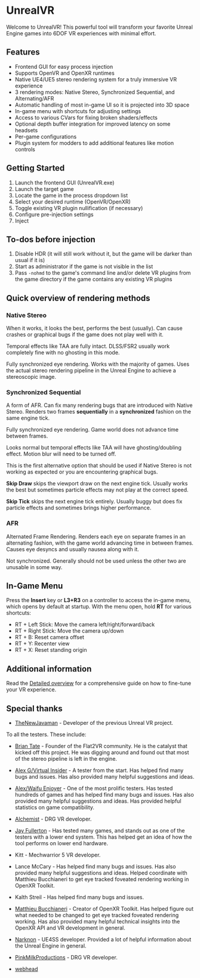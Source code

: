 # UnrealVR

Welcome to UnrealVR! This powerful tool will transform your favorite Unreal Engine games into 6DOF VR experiences with minimal effort.

## Features

- Frontend GUI for easy process injection
- Supports OpenVR and OpenXR runtimes
- Native UE4/UE5 stereo rendering system for a truly immersive VR experience
- 3 rendering modes: Native Stereo, Synchronized Sequential, and Alternating/AFR
- Automatic handling of most in-game UI so it is projected into 3D space
- In-game menu with shortcuts for adjusting settings
- Access to various CVars for fixing broken shaders/effects
- Optional depth buffer integration for improved latency on some headsets
- Per-game configurations
- Plugin system for modders to add additional features like motion controls

## Getting Started

1. Launch the frontend GUI (UnrealVR.exe)
2. Launch the target game
3. Locate the game in the process dropdown list
4. Select your desired runtime (OpenVR/OpenXR)
5. Toggle existing VR plugin nullification (if necessary)
6. Configure pre-injection settings
7. Inject

## To-dos before injection

1. Disable HDR (it will still work without it, but the game will be darker than usual if it is)
2. Start as administrator if the game is not visible in the list
3. Pass `-nohmd` to the game's command line and/or delete VR plugins from the game directory if the game contains any existing VR plugins

## Quick overview of rendering methods

### Native Stereo

When it works, it looks the best, performs the best (usually). Can cause crashes or graphical bugs if the game does not play well with it.

Temporal effects like TAA are fully intact. DLSS/FSR2 usually work completely fine with no ghosting in this mode.

Fully synchronized eye rendering. Works with the majority of games. Uses the actual stereo rendering pipeline in the Unreal Engine to achieve a stereoscopic image.

### Synchronized Sequential

A form of AFR. Can fix many rendering bugs that are introduced with Native Stereo. Renders two frames **sequentially** in a **synchronized** fashion on the same engine tick.

Fully synchronized eye rendering. Game world does not advance time between frames.

Looks normal but temporal effects like TAA will have ghosting/doubling effect. Motion blur will need to be turned off.

This is the first alternative option that should be used if Native Stereo is not working as expected or you are encountering graphical bugs.

**Skip Draw** skips the viewport draw on the next engine tick. Usually works the best but sometimes particle effects may not play at the correct speed.

**Skip Tick** skips the next engine tick entirely. Usually buggy but does fix particle effects and sometimes brings higher performance.

### AFR

Alternated Frame Rendering. Renders each eye on separate frames in an alternating fashion, with the game world advancing time in between frames. Causes eye desyncs and usually nausea along with it.

Not synchronized. Generally should not be used unless the other two are unusable in some way.

## In-Game Menu

Press the **Insert** key or **L3+R3** on a controller to access the in-game menu, which opens by default at startup. With the menu open, hold **RT** for various shortcuts:

- RT + Left Stick: Move the camera left/right/forward/back
- RT + Right Stick: Move the camera up/down
- RT + B: Reset camera offset
- RT + Y: Recenter view
- RT + X: Reset standing origin

## Additional information

Read the [Detailed overview](usage/overview.md) for a comprehensive guide on how to fine-tune your VR experience.

## Special thanks

* [TheNewJavaman](https://github.com/TheNewJavaman) - Developer of the previous Unreal VR project.

To all the testers. These include:

* [Brian Tate](https://twitter.com/Flat2VR) - Founder of the Flat2VR community. He is the catalyst that kicked off this project. He was digging around and found out that most of the stereo pipeline is left in the engine.

* [Alex G/Virtual Insider](https://www.youtube.com/c/VirtualInsider) - A tester from the start. Has helped find many bugs and issues. Has also provided many helpful suggestions and ideas.

* [Alex/Waifu Enjoyer](https://www.youtube.com/@waifu_enjoyer) - One of the most prolific testers. Has tested hundreds of games and has helped find many bugs and issues. Has also provided many helpful suggestions and ideas. Has provided helpful statistics on game compatibility.

* [Alchemist](https://github.com/NicolasAubinet/) - DRG VR developer.

* [Jay Fullerton](https://www.youtube.com/@jayfullerton6981) - Has tested many games, and stands out as one of the testers with a lower end system. This has helped get an idea of how the tool performs on lower end hardware.

* Kitt - Mechwarrior 5 VR developer.

* Lance McCary - Has helped find many bugs and issues. Has also provided many helpful suggestions and ideas. Helped coordinate with Matthieu Bucchianeri to get eye tracked foveated rendering working in OpenXR Toolkit.

* Kalth Streil - Has helped find many bugs and issues.

* [Matthieu Bucchianeri](https://github.com/mbucchia) - Creator of OpenXR Toolkit. Has helped figure out what needed to be changed to get eye tracked foveated rendering working. Has also provided many helpful technical insights into the OpenXR API and VR development in general.

* [Narknon](https://github.com/narknon) - UE4SS developer. Provided a lot of helpful information about the Unreal Engine in general.

* [PinkMilkProductions](https://github.com/PinkMilkProductions) - DRG VR developer.

* [webhead](https://www.reddit.com/user/webheadVR)
